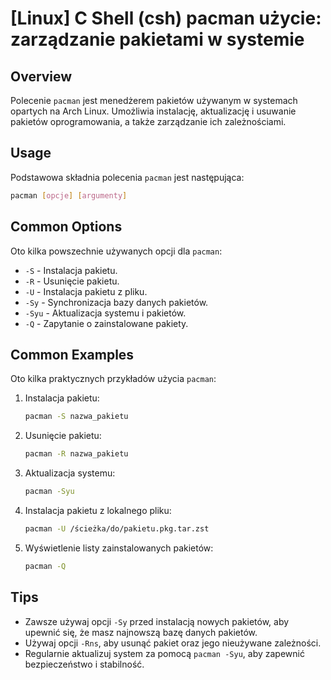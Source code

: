 # [Linux] C Shell (csh) pacman użycie: zarządzanie pakietami w systemie

## Overview
Polecenie `pacman` jest menedżerem pakietów używanym w systemach opartych na Arch Linux. Umożliwia instalację, aktualizację i usuwanie pakietów oprogramowania, a także zarządzanie ich zależnościami.

## Usage
Podstawowa składnia polecenia `pacman` jest następująca:

```bash
pacman [opcje] [argumenty]
```

## Common Options
Oto kilka powszechnie używanych opcji dla `pacman`:

- `-S` - Instalacja pakietu.
- `-R` - Usunięcie pakietu.
- `-U` - Instalacja pakietu z pliku.
- `-Sy` - Synchronizacja bazy danych pakietów.
- `-Syu` - Aktualizacja systemu i pakietów.
- `-Q` - Zapytanie o zainstalowane pakiety.

## Common Examples
Oto kilka praktycznych przykładów użycia `pacman`:

1. Instalacja pakietu:
   ```bash
   pacman -S nazwa_pakietu
   ```

2. Usunięcie pakietu:
   ```bash
   pacman -R nazwa_pakietu
   ```

3. Aktualizacja systemu:
   ```bash
   pacman -Syu
   ```

4. Instalacja pakietu z lokalnego pliku:
   ```bash
   pacman -U /ścieżka/do/pakietu.pkg.tar.zst
   ```

5. Wyświetlenie listy zainstalowanych pakietów:
   ```bash
   pacman -Q
   ```

## Tips
- Zawsze używaj opcji `-Sy` przed instalacją nowych pakietów, aby upewnić się, że masz najnowszą bazę danych pakietów.
- Używaj opcji `-Rns`, aby usunąć pakiet oraz jego nieużywane zależności.
- Regularnie aktualizuj system za pomocą `pacman -Syu`, aby zapewnić bezpieczeństwo i stabilność.